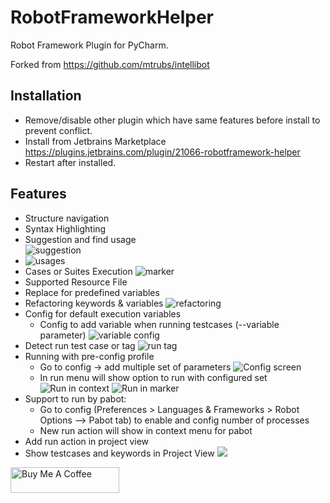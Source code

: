 # RobotFrameworkHelper
<!-- Plugin description -->
Robot Framework Plugin for PyCharm.

Forked from https://github.com/mtrubs/intellibot


## Installation
* Remove/disable other plugin which have same features before install to prevent conflict.
* Install from Jetbrains Marketplace https://plugins.jetbrains.com/plugin/21066-robotframework-helper
* Restart after installed.

## Features
* Structure navigation 
* Syntax Highlighting
* Suggestion and find usage   
  ![suggestion](https://raw.githubusercontent.com/trannghia190/robotframework-helper/master/docs/imgs/suggestion.png)
* ![usages](https://raw.githubusercontent.com/trannghia190/robotframework-helper/master/docs/imgs/find_usage.png)
* Cases or Suites Execution
  ![marker](https://raw.githubusercontent.com/trannghia190/robotframework-helper/master/docs/imgs/marker.png)
* Supported Resource File
* Replace for predefined variables
* Refactoring keywords & variables
  ![refactoring](https://raw.githubusercontent.com/trannghia190/robotframework-helper/master/docs/imgs/refactoring.png)
* Config for default execution variables
  * Config to add variable when running testcases (--variable parameter)
  ![variable config](https://raw.githubusercontent.com/trannghia190/robotframework-helper/master/docs/imgs/run_variable_config.png)
* Detect run test case or tag
  ![run tag](https://raw.githubusercontent.com/trannghia190/robotframework-helper/master/docs/imgs/run_tag.png)
* Running with pre-config profile
  * Go to config -> add multiple set of parameters
  ![Config screen](https://raw.githubusercontent.com/trannghia190/robotframework-helper/master/docs/imgs/config_run_template.png)
  * In run menu will show option to run with configured set
  ![Run in context](https://raw.githubusercontent.com/trannghia190/robotframework-helper/master/docs/imgs/run_with_multi_template_context.png)
  ![Run in marker](https://raw.githubusercontent.com/trannghia190/robotframework-helper/master/docs/imgs/run_with_multi_template_marker.png)
* Support to run by pabot:
  * Go to config (Preferences > Languages & Frameworks > Robot Options --> Pabot tab) to enable and config number of processes
  * New run action will show in context menu for pabot
* Add run action in project view
* Show testcases and keywords in Project View
  ![](https://raw.githubusercontent.com/trannghia190/robotframework-helper/master/docs/imgs/projectview.png)

<a href="https://www.buymeacoffee.com/trannghia190" target="_blank"><img src="https://cdn.buymeacoffee.com/buttons/default-orange.png" alt="Buy Me A Coffee" height="41" width="174"></a>



<!-- Plugin description end -->
